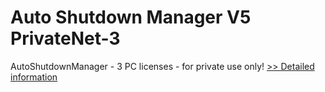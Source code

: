# Auto Shutdown Manager V5 PrivateNet-3
AutoShutdownManager - 3 PC licenses - for private use only!
[>> Detailed information](https://secure.shareit.com/shareit/product.html?productid=300599111&affiliateid=200057808)